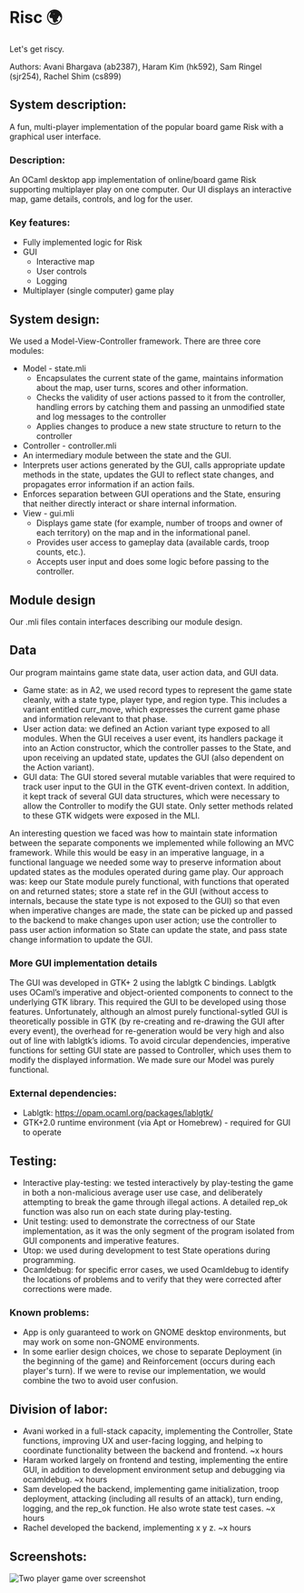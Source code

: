 # Risc :earth_africa:
Let's get riscy.

Authors: Avani Bhargava (ab2387), Haram Kim (hk592), Sam Ringel (sjr254), Rachel Shim (cs899)

## System description:
A fun, multi-player implementation of the popular board game Risk with a graphical user interface.

### Description:
An OCaml desktop app implementation of online/board game Risk supporting multiplayer play on one computer. Our UI displays an interactive map, game details, controls, and log for the user.

### Key features:
- Fully implemented logic for Risk
- GUI
  - Interactive map
  - User controls
  - Logging
- Multiplayer (single computer) game play

## System design:
We used a Model-View-Controller framework. There are three core modules:
- Model - state.mli
  - Encapsulates the current state of the game, maintains information about the map, user turns, scores and other information.
  - Checks the validity of user actions passed to it from the controller, handling errors by catching them and passing an unmodified state and log messages to the controller
  - Applies changes to produce a new state structure to return to the controller
-  Controller - controller.mli
  - An intermediary module between the state and the GUI.
  - Interprets user actions generated by the GUI, calls appropriate update methods in the state, updates the GUI to reflect state changes, and propagates error information if an action fails.
  - Enforces separation between GUI operations and the State, ensuring that neither directly interact or share internal information.
- View - gui.mli
  - Displays game state (for example, number of troops and owner of each territory) on the map and in the informational panel.
  - Provides user access to gameplay data (available cards, troop counts, etc.).
  - Accepts user input and does some logic before passing to the controller.

## Module design
Our .mli files contain interfaces describing our module design.

## Data
Our program maintains game state data, user action data, and GUI data.

- Game state: as in A2, we used record types to represent the game state cleanly, with a state type, player type, and region type. This includes a variant entitled curr_move, which expresses the current game phase and information relevant to that phase.
- User action data: we defined an Action variant type exposed to all modules. When the GUI receives a user event, its handlers package it into an Action constructor, which the controller passes to the State, and upon receiving an updated state, updates the GUI (also dependent on the Action variant).
- GUI data: The GUI stored several mutable variables that were required to track user input to the GUI in the GTK event-driven context. In addition, it kept track of several GUI data structures, which were necessary to allow the Controller to modify the GUI state. Only setter methods related to these GTK widgets were exposed in the MLI.

An interesting question we faced was how to maintain state information between the separate components we implemented while following an MVC framework. While this would be easy in an imperative language, in a functional language we needed some way to preserve information about updated states as the modules operated during game play. Our approach was: keep our State module purely functional, with functions that operated on and returned states; store a state ref in the GUI (without access to internals, because the state type is not exposed to the GUI) so that even when imperative changes are made, the state can be picked up and passed to the backend to make changes upon user action; use the controller to pass user action information so State can update the state, and pass state change information to update the GUI.

### More GUI implementation details
The GUI was developed in GTK+ 2 using the lablgtk C bindings.
Lablgtk uses OCaml’s imperative and object-oriented components to connect to the underlying GTK library. This required the GUI to be developed using those features. Unfortunately, although an almost purely functional-sytled GUI is theoretically possible in GTK (by re-creating and re-drawing the GUI after every event), the overhead for re-generation would be very high and also out of line with lablgtk’s idioms.
To avoid circular dependencies, imperative functions for setting GUI state are passed to Controller, which uses them to modify the displayed information. We made sure our Model was purely functional.


### External dependencies:
- Lablgtk: https://opam.ocaml.org/packages/lablgtk/
- GTK+2.0 runtime environment (via Apt or Homebrew) - required for  GUI to operate

## Testing:
- Interactive play-testing: we tested interactively by play-testing the game in both a non-malicious average user use case, and deliberately attempting to break the game through illegal actions. A detailed rep_ok function was also run on each state during play-testing.
- Unit testing: used to demonstrate the correctness of our State implementation, as it was the only segment of the program isolated from GUI components and imperative features.
- Utop: we used during development to test State operations during programming.
- Ocamldebug: for specific error cases, we used Ocamldebug to identify the locations of problems and to verify that they were corrected after corrections were made.

### Known problems:
- App is only guaranteed to work on GNOME desktop environments, but may work  on some non-GNOME environments.
- In some earlier design choices, we chose to separate Deployment (in the beginning of the game) and Reinforcement (occurs during each player's turn). If we were to revise our implementation, we would combine the two to avoid user confusion.

## Division of labor:
- Avani worked in a full-stack capacity, implementing the Controller, State functions, improving UX and user-facing logging, and helping to coordinate functionality between the backend and frontend. ~x hours
- Haram worked largely on frontend and testing, implementing the entire GUI, in addition to development environment setup and debugging via ocamldebug. ~x hours
- Sam developed the backend, implementing game initialization, troop deployment, attacking (including all results of an attack), turn ending, logging, and the rep_ok function. He also wrote state test cases. ~x hours
- Rachel developed the backend, implementing x y z. ~x hours

## Screenshots:
![Two player game over screenshot](https://raw.githubusercontent.com/rachelshim/Risc/screenshots/game_over.png)

